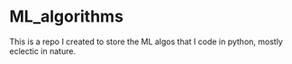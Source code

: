 # ML_algorithms
This is a repo I created to store the ML algos that I code in python, mostly eclectic in nature. 
